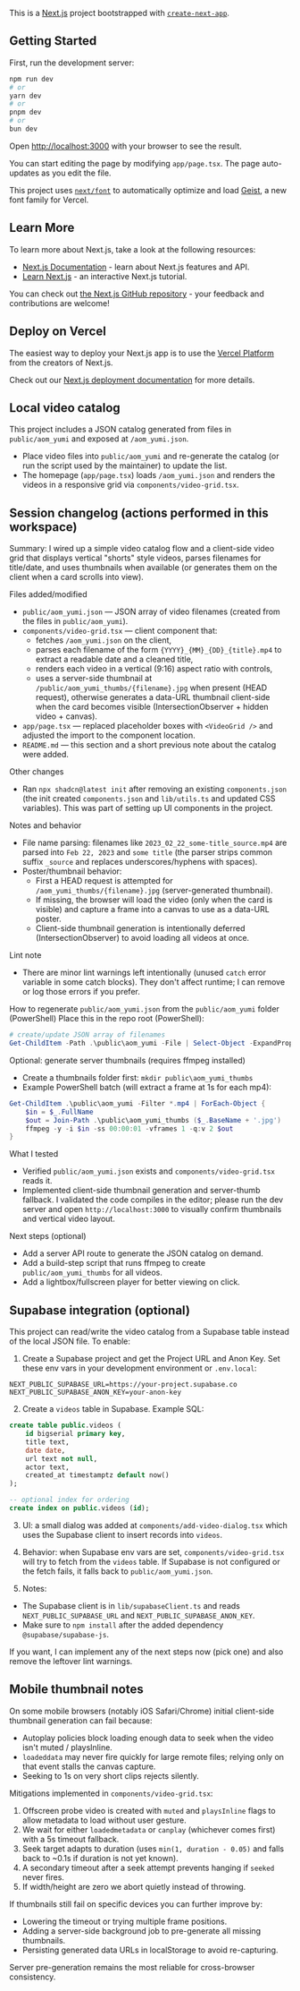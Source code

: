 This is a [Next.js](https://nextjs.org) project bootstrapped with [`create-next-app`](https://nextjs.org/docs/app/api-reference/cli/create-next-app).

## Getting Started

First, run the development server:

```bash
npm run dev
# or
yarn dev
# or
pnpm dev
# or
bun dev
```

Open [http://localhost:3000](http://localhost:3000) with your browser to see the result.

You can start editing the page by modifying `app/page.tsx`. The page auto-updates as you edit the file.

This project uses [`next/font`](https://nextjs.org/docs/app/building-your-application/optimizing/fonts) to automatically optimize and load [Geist](https://vercel.com/font), a new font family for Vercel.

## Learn More

To learn more about Next.js, take a look at the following resources:

- [Next.js Documentation](https://nextjs.org/docs) - learn about Next.js features and API.
- [Learn Next.js](https://nextjs.org/learn) - an interactive Next.js tutorial.

You can check out [the Next.js GitHub repository](https://github.com/vercel/next.js) - your feedback and contributions are welcome!

## Deploy on Vercel

The easiest way to deploy your Next.js app is to use the [Vercel Platform](https://vercel.com/new?utm_medium=default-template&filter=next.js&utm_source=create-next-app&utm_campaign=create-next-app-readme) from the creators of Next.js.

Check out our [Next.js deployment documentation](https://nextjs.org/docs/app/building-your-application/deploying) for more details.

## Local video catalog

This project includes a JSON catalog generated from files in `public/aom_yumi` and exposed at `/aom_yumi.json`.

- Place video files into `public/aom_yumi` and re-generate the catalog (or run the script used by the maintainer) to update the list.
- The homepage (`app/page.tsx`) loads `/aom_yumi.json` and renders the videos in a responsive grid via `components/video-grid.tsx`.

## Session changelog (actions performed in this workspace)

Summary: I wired up a simple video catalog flow and a client-side video grid that displays vertical "shorts" style videos, parses filenames for title/date, and uses thumbnails when available (or generates them on the client when a card scrolls into view).

Files added/modified
- `public/aom_yumi.json` — JSON array of video filenames (created from the files in `public/aom_yumi`).
- `components/video-grid.tsx` — client component that:
	- fetches `/aom_yumi.json` on the client,
	- parses each filename of the form `{YYYY}_{MM}_{DD}_{title}.mp4` to extract a readable date and a cleaned title,
	- renders each video in a vertical (9:16) aspect ratio with controls,
	- uses a server-side thumbnail at `/public/aom_yumi_thumbs/{filename}.jpg` when present (HEAD request), otherwise generates a data-URL thumbnail client-side when the card becomes visible (IntersectionObserver + hidden video + canvas).
- `app/page.tsx` — replaced placeholder boxes with `<VideoGrid />` and adjusted the import to the component location.
- `README.md` — this section and a short previous note about the catalog were added.

Other changes
- Ran `npx shadcn@latest init` after removing an existing `components.json` (the init created `components.json` and `lib/utils.ts` and updated CSS variables). This was part of setting up UI components in the project.

Notes and behavior
- File name parsing: filenames like `2023_02_22_some-title_source.mp4` are parsed into `Feb 22, 2023` and `some title` (the parser strips common suffix `_source` and replaces underscores/hyphens with spaces).
- Poster/thumbnail behavior:
	- First a HEAD request is attempted for `/aom_yumi_thumbs/{filename}.jpg` (server-generated thumbnail).
	- If missing, the browser will load the video (only when the card is visible) and capture a frame into a canvas to use as a data-URL poster.
	- Client-side thumbnail generation is intentionally deferred (IntersectionObserver) to avoid loading all videos at once.

Lint note
- There are minor lint warnings left intentionally (unused `catch` error variable in some catch blocks). They don't affect runtime; I can remove or log those errors if you prefer.

How to regenerate `public/aom_yumi.json` from the `public/aom_yumi` folder (PowerShell)
Place this in the repo root (PowerShell):

```powershell
# create/update JSON array of filenames
Get-ChildItem -Path .\public\aom_yumi -File | Select-Object -ExpandProperty Name | ConvertTo-Json -Compress | Out-File -Encoding utf8 .\public\aom_yumi.json
```

Optional: generate server thumbnails (requires ffmpeg installed)
- Create a thumbnails folder first: `mkdir public\aom_yumi_thumbs`
- Example PowerShell batch (will extract a frame at 1s for each mp4):

```powershell
Get-ChildItem .\public\aom_yumi -Filter *.mp4 | ForEach-Object {
	$in = $_.FullName
	$out = Join-Path .\public\aom_yumi_thumbs ($_.BaseName + '.jpg')
	ffmpeg -y -i $in -ss 00:00:01 -vframes 1 -q:v 2 $out
}
```

What I tested
- Verified `public/aom_yumi.json` exists and `components/video-grid.tsx` reads it.
- Implemented client-side thumbnail generation and server-thumb fallback. I validated the code compiles in the editor; please run the dev server and open `http://localhost:3000` to visually confirm thumbnails and vertical video layout.

Next steps (optional)
- Add a server API route to generate the JSON catalog on demand.
- Add a build-step script that runs ffmpeg to create `public/aom_yumi_thumbs` for all videos.
- Add a lightbox/fullscreen player for better viewing on click.

## Supabase integration (optional)

This project can read/write the video catalog from a Supabase table instead of the local JSON file. To enable:

1. Create a Supabase project and get the Project URL and Anon Key. Set these env vars in your development environment or `.env.local`:

```
NEXT_PUBLIC_SUPABASE_URL=https://your-project.supabase.co
NEXT_PUBLIC_SUPABASE_ANON_KEY=your-anon-key
```

2. Create a `videos` table in Supabase. Example SQL:

```sql
create table public.videos (
	id bigserial primary key,
	title text,
	date date,
	url text not null,
	actor text,
	created_at timestamptz default now()
);

-- optional index for ordering
create index on public.videos (id);
```

3. UI: a small dialog was added at `components/add-video-dialog.tsx` which uses the Supabase client to insert records into `videos`.

4. Behavior: when Supabase env vars are set, `components/video-grid.tsx` will try to fetch from the `videos` table. If Supabase is not configured or the fetch fails, it falls back to `public/aom_yumi.json`.

5. Notes:
- The Supabase client is in `lib/supabaseClient.ts` and reads `NEXT_PUBLIC_SUPABASE_URL` and `NEXT_PUBLIC_SUPABASE_ANON_KEY`.
- Make sure to `npm install` after the added dependency `@supabase/supabase-js`.


If you want, I can implement any of the next steps now (pick one) and also remove the leftover lint warnings.

## Mobile thumbnail notes

On some mobile browsers (notably iOS Safari/Chrome) initial client-side thumbnail generation can fail because:

- Autoplay policies block loading enough data to seek when the video isn't muted / playsInline.
- `loadeddata` may never fire quickly for large remote files; relying only on that event stalls the canvas capture.
- Seeking to 1s on very short clips rejects silently.

Mitigations implemented in `components/video-grid.tsx`:

1. Offscreen probe video is created with `muted` and `playsInline` flags to allow metadata to load without user gesture.
2. We wait for either `loadedmetadata` or `canplay` (whichever comes first) with a 5s timeout fallback.
3. Seek target adapts to duration (uses `min(1, duration - 0.05)` and falls back to ~0.1s if duration is not yet known).
4. A secondary timeout after a seek attempt prevents hanging if `seeked` never fires.
5. If width/height are zero we abort quietly instead of throwing.

If thumbnails still fail on specific devices you can further improve by:

- Lowering the timeout or trying multiple frame positions.
- Adding a server-side background job to pre-generate all missing thumbnails.
- Persisting generated data URLs in localStorage to avoid re-capturing.

Server pre-generation remains the most reliable for cross-browser consistency.
